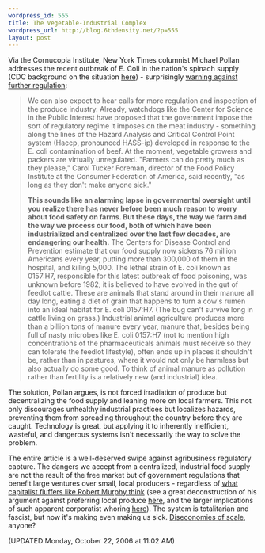 ```yaml
--- 
wordpress_id: 555
title: The Vegetable-Industrial Complex
wordpress_url: http://blog.6thdensity.net/?p=555
layout: post
---
```

Via the Cornucopia Institute, New York Times columnist Michael Pollan addresses the recent outbreak of E. Coli in the nation's spinach supply (CDC background on the situation <a href="http://www.cdc.gov/foodborne/ecolispinach/">here</a>) - surprisingly <a href="http://cornucopia.org/index.php/179">warning against further regulation</a>:
<blockquote>We can also expect to hear calls for more regulation and inspection of the produce industry. Already, watchdogs like the Center for Science in the Public Interest have proposed that the government impose the sort of regulatory regime it imposes on the meat industry - something along the lines of the Hazard Analysis and Critical Control Point system (Haccp, pronounced HASS-ip) developed in response to the E. coli contamination of beef. At the moment, vegetable growers and packers are virtually unregulated. "Farmers can do pretty much as they please," Carol Tucker Foreman, director of the Food Policy Institute at the Consumer Federation of America, said recently, "as long as they don't make anyone sick."

<strong>This sounds like an alarming lapse in governmental oversight until you realize there has never before been much reason to worry about food safety on farms. But these days, the way we farm and the way we process our food, both of which have been industrialized and centralized over the last few decades, are endangering our health.</strong> The Centers for Disease Control and Prevention estimate that our food supply now sickens 76 million Americans every year, putting more than 300,000 of them in the hospital, and killing 5,000. The lethal strain of E. coli known as 0157:H7, responsible for this latest outbreak of food poisoning, was unknown before 1982; it is believed to have evolved in the gut of feedlot cattle. These are animals that stand around in their manure all day long, eating a diet of grain that happens to turn a cow's rumen into an ideal habitat for E. coli 0157:H7. (The bug can't survive long in cattle living on grass.) Industrial animal agriculture produces more than a billion tons of manure every year, manure that, besides being full of nasty microbes like E. coli 0157:H7 (not to mention high concentrations of the pharmaceuticals animals must receive so they can tolerate the feedlot lifestyle), often ends up in places it shouldn't be, rather than in pastures, where it would not only be harmless but also actually do some good. To think of animal manure as pollution rather than fertility is a relatively new (and industrial) idea.</blockquote>
The solution, Pollan argues, is not forced irradiation of produce but decentralizing the food supply and leaning more on local farmers.  This not only discourages unhealthy industrial practices but localizes hazards, preventing them from spreading throughout the country before they are caught. Technology is great, but applying it to inherently inefficient, wasteful, and dangerous systems isn't necessarily the way to solve the problem.

The entire article is a well-deserved swipe against agribusiness regulatory capture.  The dangers we accept from a centralized, industrial food supply are not the result of the free market but of government regulations that benefit large ventures over small, local producers - regardless of <a href="http://www.mises.org/story/2260">what capitalist fluffers like Robert Murphy think</a> (see a great deconstruction of his argument against preferring local produce <a href="http://www.strike-the-root.com/62/hobbs/hobbs1.html">here</a>, and the larger implications of such apparent corporatist whoring <a href="http://blog.6thdensity.net/?p=545">here</a>). The system is totalitarian and fascist, but now it's making even making us sick.  <a href="http://mutualist.blogspot.com/2006/10/draft-manuscript-chapter.html">Diseconomies of scale</a>, anyone?

(UPDATED Monday, October 22, 2006 at 11:02 AM)
